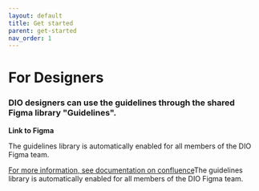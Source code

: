 ```yaml
---
layout: default
title: Get started
parent: get-started
nav_order: 1
---
```


# For Designers

### DIO designers can use the guidelines through the shared Figma library "Guidelines".&#x20;

**Link to Figma**

The guidelines library is automatically enabled for all members of the DIO Figma team.

[For more information, see documentation on confluence](https://goa-dio.atlassian.net/wiki/spaces/DIO/pages/2079555810/Using+the+Design+System+in+Figma)The guidelines library is automatically enabled for all members of the DIO Figma team.

